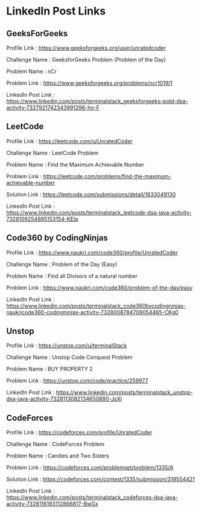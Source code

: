 # LinkedIn Post Links

## GeeksForGeeks

Profile Link : https://www.geeksforgeeks.org/user/unratedcoder

Challenge Name : GeeksforGeeks Problem (Problem of the Day)

Problem Name : nCr

Problem Link : https://www.geeksforgeeks.org/problems/ncr1019/1

LinkedIn Post Link : https://www.linkedin.com/posts/terminalstack_geeksforgeeks-potd-dsa-activity-7327921742343991296-ho-F

## LeetCode

Profile Link : https://leetcode.com/u/UnratedCoder

Challenge Name : LeetCode Problem

Problem Name : Find the Maximum Achievable Number

Problem Link : https://leetcode.com/problems/find-the-maximum-achievable-number

Solution Link : https://leetcode.com/submissions/detail/1633049130

LinkedIn Post Link : https://www.linkedin.com/posts/terminalstack_leetcode-dsa-java-activity-7328109254895153154-KEIa

## Code360 by CodingNinjas

Profile Link : https://www.naukri.com/code360/profile/UnratedCoder

Challenge Name : Problem of the Day (Easy)

Problem Name : Find all Divisors of a natural number

Problem Link : https://www.naukri.com/code360/problem-of-the-day/easy

LinkedIn Post Link : https://www.linkedin.com/posts/terminalstack_code360bycodingninjas-naukricode360-codingninjas-activity-7328008784709054465-CKg0

## Unstop

Profile Link : https://unstop.com/u/terminalStack

Challenge Name : Unstop Code Conquest Problem

Problem Name : BUY PROPERTY 2

Problem Link : https://unstop.com/code/practice/259977

LinkedIn Post Link : https://www.linkedin.com/posts/terminalstack_unstop-dsa-java-activity-7328113082134650880-JsXl

## CodeForces

Profile Link : https://codeforces.com/profile/UnratedCoder

Challenge Name : CodeForces Problem

Problem Name : Candies and Two Sisters

Problem Link : https://codeforces.com/problemset/problem/1335/A

Solution Link : https://codeforces.com/contest/1335/submission/319554421

LinkedIn Post Link : https://www.linkedin.com/posts/terminalstack_codeforces-dsa-java-activity-7328116193112866817-BwGx
